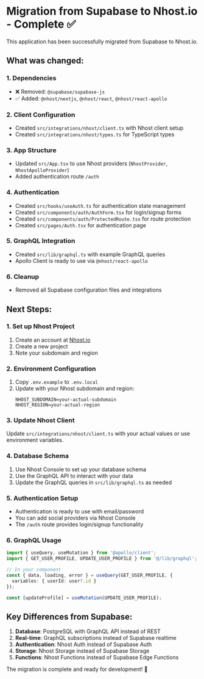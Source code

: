 # Migration from Supabase to Nhost.io - Complete ✅

This application has been successfully migrated from Supabase to Nhost.io.

## What was changed:

### 1. Dependencies
- ❌ Removed: `@supabase/supabase-js`
- ✅ Added: `@nhost/nextjs`, `@nhost/react`, `@nhost/react-apollo`

### 2. Client Configuration
- Created `src/integrations/nhost/client.ts` with Nhost client setup
- Created `src/integrations/nhost/types.ts` for TypeScript types

### 3. App Structure
- Updated `src/App.tsx` to use Nhost providers (`NhostProvider`, `NhostApolloProvider`)
- Added authentication route `/auth`

### 4. Authentication
- Created `src/hooks/useAuth.ts` for authentication state management
- Created `src/components/auth/AuthForm.tsx` for login/signup forms
- Created `src/components/auth/ProtectedRoute.tsx` for route protection
- Created `src/pages/Auth.tsx` for authentication page

### 5. GraphQL Integration
- Created `src/lib/graphql.ts` with example GraphQL queries
- Apollo Client is ready to use via `@nhost/react-apollo`

### 6. Cleanup
- Removed all Supabase configuration files and integrations

## Next Steps:

### 1. Set up Nhost Project
1. Create an account at [Nhost.io](https://nhost.io)
2. Create a new project
3. Note your subdomain and region

### 2. Environment Configuration
1. Copy `.env.example` to `.env.local`
2. Update with your Nhost subdomain and region:
   ```
   NHOST_SUBDOMAIN=your-actual-subdomain
   NHOST_REGION=your-actual-region
   ```

### 3. Update Nhost Client
Update `src/integrations/nhost/client.ts` with your actual values or use environment variables.

### 4. Database Schema
1. Use Nhost Console to set up your database schema
2. Use the GraphQL API to interact with your data
3. Update the GraphQL queries in `src/lib/graphql.ts` as needed

### 5. Authentication Setup
- Authentication is ready to use with email/password
- You can add social providers via Nhost Console
- The `/auth` route provides login/signup functionality

### 6. GraphQL Usage
```typescript
import { useQuery, useMutation } from '@apollo/client';
import { GET_USER_PROFILE, UPDATE_USER_PROFILE } from '@/lib/graphql';

// In your component
const { data, loading, error } = useQuery(GET_USER_PROFILE, {
  variables: { userId: user?.id }
});

const [updateProfile] = useMutation(UPDATE_USER_PROFILE);
```

## Key Differences from Supabase:

1. **Database**: PostgreSQL with GraphQL API instead of REST
2. **Real-time**: GraphQL subscriptions instead of Supabase realtime
3. **Authentication**: Nhost Auth instead of Supabase Auth
4. **Storage**: Nhost Storage instead of Supabase Storage
5. **Functions**: Nhost Functions instead of Supabase Edge Functions

The migration is complete and ready for development! 🚀